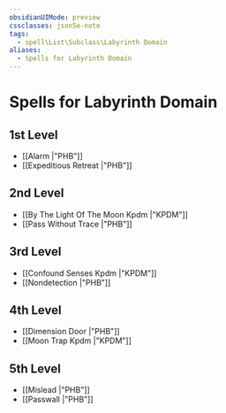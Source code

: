```yaml
---
obsidianUIMode: preview
cssclasses: json5e-note
tags:
  - spell\List\Subclass\Labyrinth Domain
aliases:
  - Spells for Labyrinth Domain
---
```

# Spells for Labyrinth Domain

## 1st Level

- [[Alarm \|"PHB"]] 
- [[Expeditious Retreat \|"PHB"]] 

## 2nd Level

- [[By The Light Of The Moon Kpdm \|"KPDM"]] 
- [[Pass Without Trace \|"PHB"]] 

## 3rd Level

- [[Confound Senses Kpdm \|"KPDM"]] 
- [[Nondetection \|"PHB"]] 

## 4th Level

- [[Dimension Door \|"PHB"]] 
- [[Moon Trap Kpdm \|"KPDM"]] 

## 5th Level

- [[Mislead \|"PHB"]] 
- [[Passwall \|"PHB"]]
